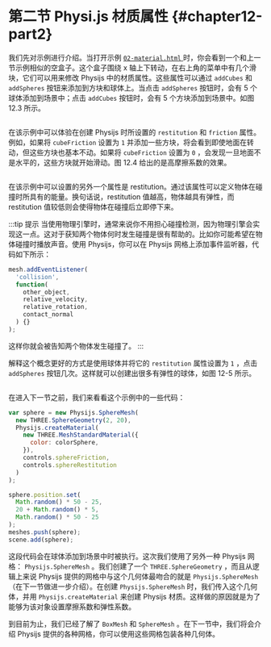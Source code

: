 # 第二节 Physi.js 材质属性 {#chapter12-part2}

我们先对示例进行介绍。当打开示例 [ `02-material.html` ](/example/chapter12/02-material) 时，你会看到一个和上一节示例相似的空盒子。这个盒子围绕 x 轴上下转动，在右上角的菜单中有几个滑块，它们可以用来修改 Physijs 中的材质属性。这些属性可以通过 `addCubes` 和 `addSpheres` 按钮来添加到方块和球体上。当点击 `addSpheres` 按钮时，会有 5 个球体添加到场景中；点击 `addCubes` 按钮时，会有 5 个方块添加到场景中。如图 12.3 所示。

<Image :index="3" />

在该示例中可以体验在创建 Physijs 时所设置的 `restitution` 和 `friction` 属性。例如，如果将 `cubeFriction` 设置为 `1` 并添加一些方块，将会看到即使地面在转动，但这些方块也基本不动。如果将 `cubeFriction` 设置为 `0` ，会发现一旦地面不是水平的，这些方块就开始滑动。图 12.4 给出的是高摩擦系数的效果。

<Image :index="4" />

在该示例中可以设置的另外一个属性是 restitution。通过该属性可以定义物体在碰撞时所具有的能量。换句话说，restitution 值越高，物体越具有弹性，而 restitution 值较低则会使得物体在碰撞后立即停下来。

:::tip 提示
当使用物理引擎时，通常来说你不用担心碰撞检测，因为物理引擎会实现这一点。这对于获知两个物体何时发生碰撞是很有帮助的。比如你可能希望在物体碰撞时播放声音。使用 Physijs，你可以在 Physijs 网格上添加事件监听器，代码如下所示：

```js
mesh.addEventListener(
  'collision',
  function(
    other_object,
    relative_velocity,
    relative_rotation,
    contact_normal
  ) {}
);
```

这样你就会被告知两个物体发生碰撞了。
:::

解释这个概念更好的方式是使用球体并将它的 `restitution` 属性设置为 `1` ，点击 `addSpheres` 按钮几次。这样就可以创建出很多有弹性的球体，如图 12-5 所示。

<Image :index="5" />

在进入下一节之前，我们来看看这个示例中的一些代码：

```js
var sphere = new Physijs.SphereMesh(
  new THREE.SphereGeometry(2, 20),
  Physijs.createMaterial(
    new THREE.MeshStandardMaterial({
      color: colorSphere,
    }),
    controls.sphereFriction,
    controls.sphereRestitution
  )
);

sphere.position.set(
  Math.random() * 50 - 25,
  20 + Math.random() * 5,
  Math.random() * 50 - 25
);
meshes.push(sphere);
scene.add(sphere);
```

这段代码会在球体添加到场景中时被执行。这次我们使用了另外一种 Physijs 网格： `Physijs.SphereMesh` 。我们创建了一个 `THREE.SphereGeometry` ，而且从逻辑上来说 Physijs 提供的网格中与这个几何体最吻合的就是 `Physijs.SphereMesh` （在下一节做进一步介绍）。在创建 `Physijs.SphereMesh` 时，我们传入这个几何体，并用 `Physijs.createMaterial` 来创建 Physijs 材质。这样做的原因就是为了能够为该对象设置摩擦系数和弹性系数。

到目前为止，我们已经了解了 `BoxMesh` 和 `SphereMesh` 。在下一节中，我们将会介绍 Physijs 提供的各种网格，你可以使用这些网格包装各种几何体。
